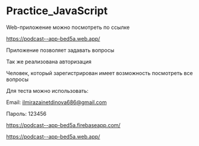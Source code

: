 # Practice_JavaScript

Web-приложение можно посмотреть по ссылке 

https://podcast--app-bed5a.web.app/

Приложение позволяет задавать вопросы

Так же реализована авторизация

Человек, который зарегистрирован имеет возможность посмотреть все вопросы 

Для теста можно использовать:

Email: ilmirazainetdinova686@gmail.com

Пароль: 123456

https://podcast--app-bed5a.firebaseapp.com/

https://podcast--app-bed5a.web.app/
